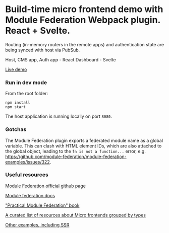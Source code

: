 # Build-time micro frontend demo with Module Federation Webpack plugin. React + Svelte.

Routing (in-memory routers in the remote apps) and authentication state are being synced with host via PubSub.

Host, CMS app, Auth app - React
Dashboard - Svelte

[Live demo](https://djuyc1jmeh0tr.cloudfront.net)

### Run in dev mode

From the root folder:

```
npm install
npm start
```

The host application is running locally on port `8080`.

### Gotchas

The Module Federation plugin exports a federated module name as a global variable. This can clash with HTML element IDs, which are also attached to the global object, leading to the `fn is not a function...` error, e.g. https://github.com/module-federation/module-federation-examples/issues/322.

### Useful resources

[Module Federation official github page](https://github.com/module-federation)

[Module federation docs](https://module-federation.io/docs/en/mf-docs/0.2/getting-started/)

["Practical Module Federation" book](https://module-federation.myshopify.com/products/practical-module-federation)

[A curated list of resources about Micro frontends grouped by types](https://github.com/billyjov/microfrontend-resources)

[Other examples, including SSR](https://github.com/module-federation/module-federation-examples)

